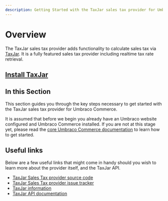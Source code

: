 ```yaml
---
description: Getting Started with the TaxJar sales tax provider for Umbraco Commerce.
---
```


# Overview

The TaxJar sales tax provider adds functionality to calculate sales tax via [TaxJar](https://www.taxjar.com/). It is a fully featured sales tax provider including realtime tax rate retrieval.

## [Install TaxJar](../install-sales-tax-providers.md)

## In this Section

This section guides you through the key steps necessary to get started with the TaxJar sales tax provider for Umbraco Commerce.

It is assumed that before we begin you already have an Umbraco website configured and Umbraco Commerce installed. If you are not at this stage yet, please read the [core Umbraco Commerce documentation](https://docs.umbraco.com/umbraco-commerce/) to learn how to get started.

## Useful links

Below are a few useful links that might come in handy should you wish to learn more about the provider itself, and the TaxJar API.

* [TaxJar Sales Tax provider source code](https://github.com/umbraco/Umbraco.Commerce.SalesTaxProviders.TaxJar)
* [TaxJar Sales Tax provider issue tracker](https://github.com/umbraco/Umbraco.Commerce.Issues/issues)
* [TaxJar information](https://taxjar.com/)
* [TaxJar API documentation](https://developers.taxjar.com/api/reference/)
